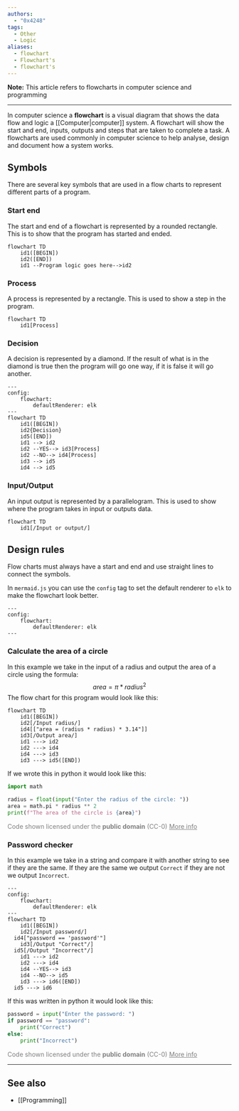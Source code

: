 ```yaml
---
authors:
  - "0x4248"
tags:
  - Other
  - Logic
aliases:
  - flowchart
  - Flowchart's
  - flowchart's
---
```

**Note:** This article refers to flowcharts in computer science and programming
<hr>

In computer science a **flowchart** is a visual diagram that shows the data flow and logic a [[Computer|computer]] system. A flowchart will show the start and end, inputs, outputs and steps that are taken to complete a task. A flowcharts are used commonly in computer science to help analyse, design and document how a system works.
## Symbols
There are several key symbols that are used in a flow charts to represent different parts of a program.
### Start end
The start and end of a flowchart is represented by a rounded rectangle. This is to show that the program has started and ended.
```mermaid
flowchart TD
    id1([BEGIN])
    id2([END])
    id1 --Program logic goes here-->id2
```

### Process
A process is represented by a rectangle. This is used to show a step in the program.
```mermaid
flowchart TD
    id1[Process]
```

### Decision
A decision is represented by a diamond. If the result of what is in the diamond is true then the program will go one way, if it is false it will go another.
```mermaid
---
config:
    flowchart:
        defaultRenderer: elk
---
flowchart TD
	id1([BEGIN])
    id2{Decision}
    id5([END])  
    id1 --> id2
    id2 --YES--> id3[Process]
    id2 --NO--> id4[Process]
    id3 --> id5
    id4 --> id5
```
### Input/Output
An input output is represented by a parallelogram. This is used to show where the program takes in input or outputs data.
```mermaid
flowchart TD
    id1[/Input or output/]
```
## Design rules
Flow charts must always have a start and end and use straight lines to connect the symbols.

In `mermaid.js` you can use the `config` tag to set the default renderer to `elk` to make the flowchart look better.
```
---
config:
    flowchart:
        defaultRenderer: elk
---
```
### Calculate the area of a circle
In this example we take in the input of a radius and output the area of a circle using the formula:
$$
area = \pi * radius^2
$$
The flow chart for this program would look like this:
```mermaid
flowchart TD
    id1([BEGIN])
    id2[/Input radius/]
	id4[["area = (radius * radius) * 3.14"]]
    id3[/Output area/]
    id1 ---> id2
    id2 ---> id4
    id4 ---> id3
    id3 ---> id5([END])
```
If we wrote this in python it would look like this:
```python
import math

radius = float(input("Enter the radius of the circle: "))
area = math.pi * radius ** 2
print(f"The area of the circle is {area}")
```
<div>
	<!-- TEMPLATE: CC-0 Code license -->
	<p style="color:gray;margin:0;">Code shown licensed under the <strong>public domain</strong> (CC-0) <a style="color:gray;" href="https://creativecommons.org/public-domain/cc0/">More info</a></p>
</div>

### Password checker
In this example we take in a string and compare it with another string to see if they are the same. If they are the same we output `Correct` if they are not we output `Incorrect`.
```mermaid
---
config:
    flowchart:
        defaultRenderer: elk
---
flowchart TD
    id1([BEGIN])
    id2[/Input password/]
  id4["password == 'password'"]
    id3[/Output "Correct"/]
  id5[/Output "Incorrect"/]
    id1 ---> id2
    id2 ---> id4
    id4 --YES--> id3
    id4 --NO--> id5
    id3 ---> id6([END])
  id5 ---> id6
```
If this was written in python it would look like this:
```python
password = input("Enter the password: ")
if password == "password":
    print("Correct")
else:
    print("Incorrect")
```
<div>
	<!-- TEMPLATE: CC-0 Code license -->
	<p style="color:gray;margin:0;">Code shown licensed under the <strong>public domain</strong> (CC-0) <a style="color:gray;" href="https://creativecommons.org/public-domain/cc0/">More info</a></p>
</div>

---
## See also
- [[Programming]]
